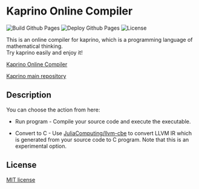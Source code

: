 # Kaprino Online Compiler

![Build Github Pages](https://github.com/kaprino-lang/online/workflows/Build%20Github%20Pages/badge.svg)
![Deploy Github Pages](https://github.com/kaprino-lang/online/workflows/Deploy%20Github%20Pages/badge.svg)
![License](https://img.shields.io/github/license/kaprino-lang/kaprino)

This is an online compiler for kaprino, which is a programming language of mathematical thinking.  
Try kaprino easily and enjoy it!

[Kaprino Online Compiler](https://kaprino-lang.github.io/online)

[Kaprino main repository](https://github.com/kaprino-lang/kaprino)

## Description

You can choose the action from here:

- Run program - Compile your source code and execute the executable.

- Convert to C - Use [JuliaComputing/llvm-cbe](https://github.com/JuliaComputing/llvm-cbe) to convert LLVM IR which is generated from your source code to C program.
Note that this is an experimental option.

## License

[MIT license](https://github.com/kaprino-lang/kaprino-online-compiler/blob/master/LICENSE)

